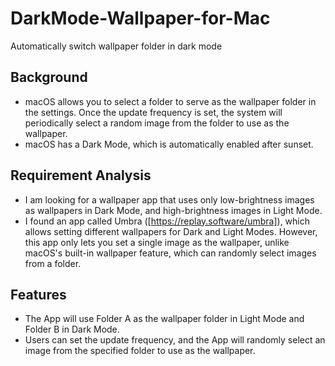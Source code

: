 # DarkMode-Wallpaper-for-Mac
Automatically switch wallpaper folder in dark mode


## Background
- macOS allows you to select a folder to serve as the wallpaper folder in the settings. Once the update frequency is set, the system will periodically select a random image from the folder to use as the wallpaper.
- macOS has a Dark Mode, which is automatically enabled after sunset.

## Requirement Analysis
- I am looking for a wallpaper app that uses only low-brightness images as wallpapers in Dark Mode, and high-brightness images in Light Mode.
- I found an app called Umbra ([https://replay.software/umbra]), which allows setting different wallpapers for Dark and Light Modes. However, this app only lets you set a single image as the wallpaper, unlike macOS's built-in wallpaper feature, which can randomly select images from a folder.

## Features
- The App will use Folder A as the wallpaper folder in Light Mode and Folder B in Dark Mode.
- Users can set the update frequency, and the App will randomly select an image from the specified folder to use as the wallpaper.

